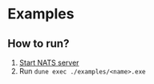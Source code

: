# Examples

## How to run?

1. [Start NATS server](https://docs.nats.io/running-a-nats-service/nats_docker/nats-docker-tutorial)
2. Run `dune exec ./examples/<name>.exe`
